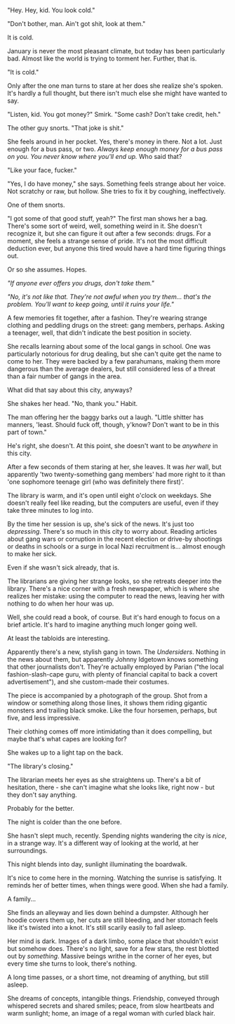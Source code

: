 "Hey. Hey, kid. You look cold."

"Don't bother, man. Ain't got shit, look at them."

It is cold. 

January is never the most pleasant climate, but today has been particularly bad. Almost like the world is trying to torment her. Further, that is.

"It is cold."

Only after the one man turns to stare at her does she realize she's spoken. It's hardly a full thought, but there isn't much else she might have wanted to say. 

"Listen, kid. You got money?" Smirk. "Some cash? Don't take credit, heh."

The other guy snorts. "That joke is shit."

She feels around in her pocket. Yes, there's money in there. Not a lot. Just enough for a bus pass, or two. *Always keep enough money for a bus pass on you. You never know where you'll end up.* Who said that?

"Like your face, fucker."

"Yes, I do have money," she says. Something feels strange about her voice. Not scratchy or raw, but hollow. She tries to fix it by coughing, ineffectively.

One of them snorts. 

"I got some of that good stuff, yeah?" The first man shows her a bag. There's some sort of weird, well, something weird in it. She doesn't recognize it, but she can figure it out after a few seconds: drugs. For a moment, she feels a strange sense of pride. It's not the most difficult deduction ever, but anyone this tired would have a hard time figuring things out.

Or so she assumes. Hopes.

*"If anyone ever offers you drugs, don't take them."* 

*"No, it's not like that. They're not awful when you try them... that's the problem. You'll want to keep going, until it ruins your life."*

A few memories fit together, after a fashion. They're wearing strange clothing and peddling drugs on the street: gang members, perhaps. Asking a teenager, well, that didn't indicate the best position in society.

She recalls learning about some of the local gangs in school. One was particularly notorious for drug dealing, but she can't quite get the name to come to her. They were backed by a few parahumans, making them more dangerous than the average dealers, but still considered less of a threat than a fair number of gangs in the area.

What did that say about this city, anyways?

She shakes her head. "No, thank you." Habit.

The man offering her the baggy barks out a laugh. "Little shitter has manners, 'least. Should fuck off, though, y'know? Don't want to be in this part of town."

He's right, she doesn't. At this point, she doesn't want to be *anywhere* in this city. 

After a few seconds of them staring at her, she leaves. It was *her* wall, but apparently 'two twenty-something gang members' had more right to it than 'one sophomore teenage girl (who was definitely there first)'.

The library is warm, and it's open until eight o'clock on weekdays. She doesn't really feel like reading, but the computers are useful, even if they take three minutes to log into. 

By the time her session is up, she's sick of the news. It's just too *depressing*. There's so much in this city to worry about. Reading articles about gang wars or corruption in the recent election or drive-by shootings or deaths in schools or a surge in local Nazi recruitment is... almost enough to make her sick.

Even if she wasn't sick already, that is.

The librarians are giving her strange looks, so she retreats deeper into the library. There's a nice corner with a fresh newspaper, which is where she realizes her mistake: using the computer to read the news, leaving her with nothing to do when her hour was up.

Well, she could read a book, of course. But it's hard enough to focus on a brief article. It's hard to imagine anything much longer going well.

At least the tabloids are interesting.

Apparently there's a new, stylish gang in town. The *Undersiders*. Nothing in the news about them, but apparently Johnny Idgetown knows something that other journalists don't. They're actually employed by Parian ("the local fashion-slash-cape guru, with plenty of financial capital to back a covert advertisement"), and she custom-made their costumes.

The piece is accompanied by a photograph of the group. Shot from a window or something along those lines, it shows them riding gigantic monsters and trailing black smoke. Like the four horsemen, perhaps, but five, and less impressive.

Their clothing comes off more intimidating than it does compelling, but maybe that's what capes are looking for?

She wakes up to a light tap on the back.

"The library's closing."

The librarian meets her eyes as she straightens up. There's a bit of hesitation, there - she can't imagine what she looks like, right now - but they don't say anything.

Probably for the better.

The night is colder than the one before. 

She hasn't slept much, recently. Spending nights wandering the city is *nice*, in a strange way. It's a different way of looking at the world, at her surroundings. 

This night blends into day, sunlight illuminating the boardwalk.

It's nice to come here in the morning. Watching the sunrise is satisfying. It reminds her of better times, when things were good. When she had a family.

A family...

She finds an alleyway and lies down behind a dumpster. Although her hoodie covers them up, her cuts are still bleeding, and her stomach feels like it's twisted into a knot. It's still scarily easily to fall asleep.

Her mind is dark. Images of a dark limbo, some place that shouldn't exist but somehow does. There's no light, save for a few stars, the rest blotted out by *something*. Massive beings writhe in the corner of her eyes, but every time she turns to look, there's nothing.

A long time passes, or a short time, not dreaming of anything, but still asleep.

She dreams of concepts, intangible things. Friendship, conveyed through whispered secrets and shared smiles; peace, from slow heartbeats and warm sunlight; home, an image of a regal woman with curled black hair.
